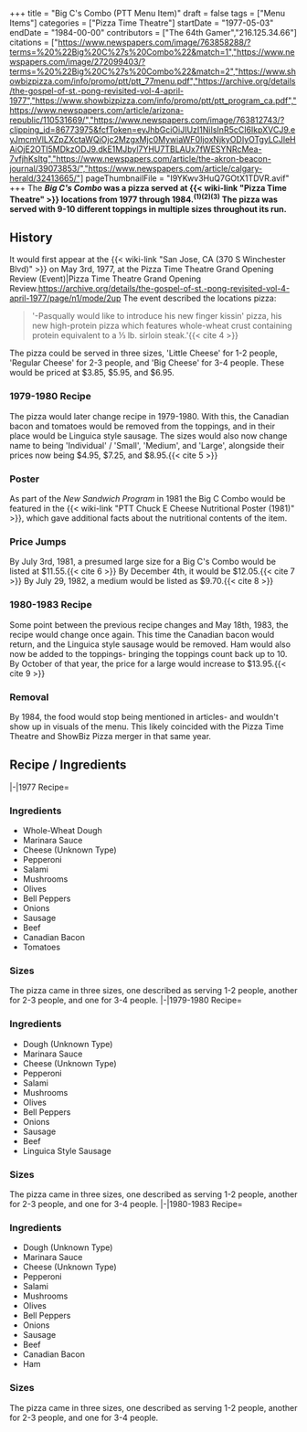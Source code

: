 +++
title = "Big C's Combo (PTT Menu Item)"
draft = false
tags = ["Menu Items"]
categories = ["Pizza Time Theatre"]
startDate = "1977-05-03"
endDate = "1984-00-00"
contributors = ["The 64th Gamer","216.125.34.66"]
citations = ["https://www.newspapers.com/image/763858288/?terms=%20%22Big%20C%27s%20Combo%22&match=1","https://www.newspapers.com/image/272099403/?terms=%20%22Big%20C%27s%20Combo%22&match=2","https://www.showbizpizza.com/info/promo/ptt/ptt_77menu.pdf","https://archive.org/details/the-gospel-of-st.-pong-revisited-vol-4-april-1977","https://www.showbizpizza.com/info/promo/ptt/ptt_program_ca.pdf","https://www.newspapers.com/article/arizona-republic/110531669/","https://www.newspapers.com/image/763812743/?clipping_id=86773975&fcfToken=eyJhbGciOiJIUzI1NiIsInR5cCI6IkpXVCJ9.eyJmcmVlLXZpZXctaWQiOjc2MzgxMjc0MywiaWF0IjoxNjkyODIyOTgyLCJleHAiOjE2OTI5MDkzODJ9.dkE1MJbyl7YHU7TBLAUx7fWESYNRcMea-7vfjhKsItg","https://www.newspapers.com/article/the-akron-beacon-journal/39073853/","https://www.newspapers.com/article/calgary-herald/32413665/"]
pageThumbnailFile = "I9YKwv3HuQ7GOtX1TDVR.avif"
+++
The ***Big C's Combo* was a pizza served at {{< wiki-link "Pizza Time Theatre" >}} locations from 1977 through 1984.<sup>(1)(2)(3)</sup>
The pizza was served with 9-10 different toppings in multiple sizes throughout its run.**

## History

It would first appear at the {{< wiki-link "San Jose, CA (370 S Winchester Blvd)" >}} on May 3rd, 1977, at the Pizza Time Theatre Grand Opening Review (Event)|Pizza Time Theatre Grand Opening Review.https://archive.org/details/the-gospel-of-st.-pong-revisited-vol-4-april-1977/page/n1/mode/2up The event described the locations pizza:

> '-Pasqually would like to introduce his new finger kissin' pizza, his new high-protein pizza which features whole-wheat crust containing protein equivalent to a ⅓ lb. sirloin steak.'{{< cite 4 >}}

The pizza could be served in three sizes, 'Little Cheese' for 1-2 people, 'Regular Cheese' for 2-3 people, and 'Big Cheese' for 3-4 people. These would be priced at $3.85, $5.95, and $6.95.

### 1979-1980 Recipe

The pizza would later change recipe in 1979-1980. With this, the Canadian bacon and tomatoes would be removed from the toppings, and in their place would be Linguica style sausage. The sizes would also now change name to being 'Individual' / 'Small', 'Medium', and 'Large', alongside their prices now being $4.95, $7.25, and $8.95.{{< cite 5 >}}

### Poster

As part of the *New Sandwich Program* in 1981 the Big C Combo would be featured in the {{< wiki-link "PTT Chuck E Cheese Nutritional Poster (1981)" >}}, which gave additional facts about the nutritional contents of the item.

### Price Jumps

By July 3rd, 1981, a presumed large size for a Big C's Combo would be listed at $11.55.{{< cite 6 >}} By December 4th, it would be $12.05.{{< cite 7 >}} By July 29, 1982, a medium would be listed as $9.70.{{< cite 8 >}}

### 1980-1983 Recipe

Some point between the previous recipe changes and May 18th, 1983, the recipe would change once again. This time the Canadian bacon would return, and the Linguica style sausage would be removed. Ham would also now be added to the toppings- bringing the toppings count back up to 10.
By October of that year, the price for a large would increase to $13.95.{{< cite 9 >}}

### Removal

By 1984, the food would stop being mentioned in articles- and wouldn't show up in visuals of the menu. This likely coincided with the Pizza Time Theatre and ShowBiz Pizza merger in that same year.

## Recipe / Ingredients

|-|1977 Recipe=

### Ingredients

- Whole-Wheat Dough
- Marinara Sauce
- Cheese (Unknown Type)
- Pepperoni
- Salami
- Mushrooms
- Olives
- Bell Peppers
- Onions
- Sausage
- Beef
- Canadian Bacon
- Tomatoes

### Sizes

The pizza came in three sizes, one described as serving 1-2 people, another for 2-3 people, and one for 3-4 people.
|-|1979-1980 Recipe=

### Ingredients

- Dough (Unknown Type)
- Marinara Sauce
- Cheese (Unknown Type)
- Pepperoni
- Salami
- Mushrooms
- Olives
- Bell Peppers
- Onions
- Sausage
- Beef
- Linguica Style Sausage

### Sizes

The pizza came in three sizes, one described as serving 1-2 people, another for 2-3 people, and one for 3-4 people.
|-|1980-1983 Recipe=

### Ingredients

- Dough (Unknown Type)
- Marinara Sauce
- Cheese (Unknown Type)
- Pepperoni
- Salami
- Mushrooms
- Olives
- Bell Peppers
- Onions
- Sausage
- Beef
- Canadian Bacon
- Ham

### Sizes

The pizza came in three sizes, one described as serving 1-2 people, another for 2-3 people, and one for 3-4 people.
